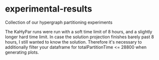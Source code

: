 # experimental-results
Collection of our hypergraph partitioning experiments

The KaHyPar runs were run with a soft time limit of 8 hours, and a slightly longer hard time limit. In case the solution projection finishes barely past 8 hours, I still wanted to know the solution. Therefore it's necessary to additionally filter your dataframe for totalPartitionTime <= 28800 when generating plots.
